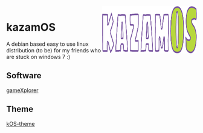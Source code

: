 <img src="images/kazamos.png" alt="kazamos-logo" align="right" width=250 height=125 />

# kazamOS
A debian based easy to use linux distribution (to be) for my friends who are stuck on windows 7 :)

## Software
[gameXplorer](https://github.com/Wolf-Pack-Clan/gameXplorer)

## Theme
[kOS-theme](https://github.com/Wolf-Pack-Clan/kOS-theme)

